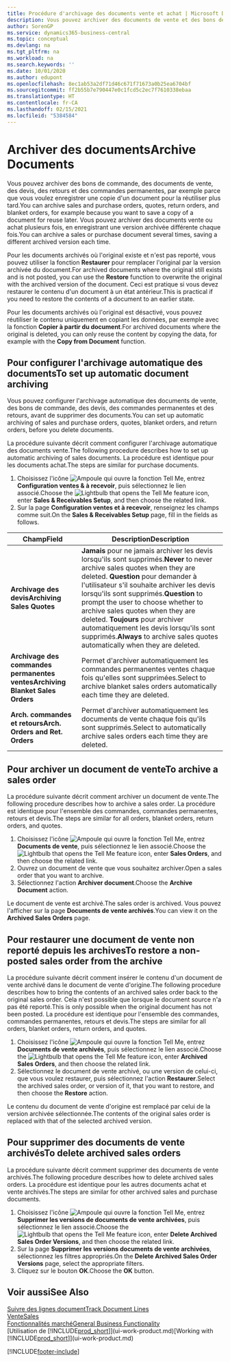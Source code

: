 ```yaml
---
title: Procédure d'archivage des documents vente et achat | Microsoft Docs
description: Vous pouvez archiver des documents de vente et des bons de commande, des devis, des retours et des commandes permanentes, et vous pouvez utiliser le document archivé pour recréer le document d'origine.
author: SorenGP
ms.service: dynamics365-business-central
ms.topic: conceptual
ms.devlang: na
ms.tgt_pltfrm: na
ms.workload: na
ms.search.keywords: ''
ms.date: 10/01/2020
ms.author: edupont
ms.openlocfilehash: 8ec1ab53a2df71d46c671f71673a0b25ea6704bf
ms.sourcegitcommit: ff2b55b7e790447e0c1fcd5c2ec7f7610338ebaa
ms.translationtype: HT
ms.contentlocale: fr-CA
ms.lasthandoff: 02/15/2021
ms.locfileid: "5384584"
---
```

# <a name="archive-documents"></a><span data-ttu-id="1144d-103">Archiver des documents</span><span class="sxs-lookup"><span data-stu-id="1144d-103">Archive Documents</span></span>
<span data-ttu-id="1144d-104">Vous pouvez archiver des bons de commande, des documents de vente, des devis, des retours et des commandes permanentes, par exemple parce que vous voulez enregistrer une copie d'un document pour la réutiliser plus tard.</span><span class="sxs-lookup"><span data-stu-id="1144d-104">You can archive sales and purchase orders, quotes, return orders, and blanket orders, for example because you want to save a copy of a document for reuse later.</span></span> <span data-ttu-id="1144d-105">Vous pouvez archiver des documents vente ou achat plusieurs fois, en enregistrant une version archivée différente chaque fois.</span><span class="sxs-lookup"><span data-stu-id="1144d-105">You can archive a sales or purchase document several times, saving a different archived version each time.</span></span>

<span data-ttu-id="1144d-106">Pour les documents archivés où l'original existe et n'est pas reporté, vous pouvez utiliser la fonction **Restaurer** pour remplacer l'original par la version archivée du document.</span><span class="sxs-lookup"><span data-stu-id="1144d-106">For archived documents where the original still exists and is not posted, you can use the **Restore** function to overwrite the original with the archived version of the document.</span></span> <span data-ttu-id="1144d-107">Ceci est pratique si vous devez restaurer le contenu d'un document à un état antérieur.</span><span class="sxs-lookup"><span data-stu-id="1144d-107">This is practical if you need to restore the contents of a document to an earlier state.</span></span>

<span data-ttu-id="1144d-108">Pour les documents archivés où l'original est désactivé, vous pouvez réutiliser le contenu uniquement en copiant les données, par exemple avec la fonction **Copier à partir du document**.</span><span class="sxs-lookup"><span data-stu-id="1144d-108">For archived documents where the original is deleted, you can only reuse the content by copying the data, for example with the **Copy from Document** function.</span></span>   

## <a name="to-set-up-automatic-document-archiving"></a><span data-ttu-id="1144d-109">Pour configurer l'archivage automatique des documents</span><span class="sxs-lookup"><span data-stu-id="1144d-109">To set up automatic document archiving</span></span>  
<span data-ttu-id="1144d-110">Vous pouvez configurer l'archivage automatique des documents de vente, des bons de commande, des devis, des commandes permanentes et des retours, avant de supprimer des documents.</span><span class="sxs-lookup"><span data-stu-id="1144d-110">You can set up automatic archiving of sales and purchase orders, quotes, blanket orders, and return orders, before you delete documents.</span></span>

<span data-ttu-id="1144d-111">La procédure suivante décrit comment configurer l'archivage automatique des documents vente.</span><span class="sxs-lookup"><span data-stu-id="1144d-111">The following procedure describes how to set up automatic archiving of sales documents.</span></span> <span data-ttu-id="1144d-112">La procédure est identique pour les documents achat.</span><span class="sxs-lookup"><span data-stu-id="1144d-112">The steps are similar for purchase documents.</span></span>
1.  <span data-ttu-id="1144d-113">Choisissez l'icône ![Ampoule qui ouvre la fonction Tell Me](media/ui-search/search_small.png "Dites-moi ce que vous voulez faire"), entrez **Configuration ventes & à recevoir**, puis sélectionnez le lien associé.</span><span class="sxs-lookup"><span data-stu-id="1144d-113">Choose the ![Lightbulb that opens the Tell Me feature](media/ui-search/search_small.png "Tell me what you want to do") icon, enter **Sales & Receivables Setup**, and then choose the related link.</span></span>
2. <span data-ttu-id="1144d-114">Sur la page **Configuration ventes et à recevoir**, renseignez les champs comme suit.</span><span class="sxs-lookup"><span data-stu-id="1144d-114">On the **Sales & Receivables Setup** page, fill in the fields as follows.</span></span>

|<span data-ttu-id="1144d-115">Champ</span><span class="sxs-lookup"><span data-stu-id="1144d-115">Field</span></span>|<span data-ttu-id="1144d-116">Description</span><span class="sxs-lookup"><span data-stu-id="1144d-116">Description</span></span>|
|-----|-----------|
|<span data-ttu-id="1144d-117">**Archivage des devis**</span><span class="sxs-lookup"><span data-stu-id="1144d-117">**Archiving Sales Quotes**</span></span>|<span data-ttu-id="1144d-118">**Jamais** pour ne jamais archiver les devis lorsqu'ils sont supprimés.</span><span class="sxs-lookup"><span data-stu-id="1144d-118">**Never** to never archive sales quotes when they are deleted.</span></span> <span data-ttu-id="1144d-119">**Question** pour demander à l'utilisateur s'il souhaite archiver les devis lorsqu'ils sont supprimés.</span><span class="sxs-lookup"><span data-stu-id="1144d-119">**Question** to prompt the user to choose whether to archive sales quotes when they are deleted.</span></span> <span data-ttu-id="1144d-120">**Toujours** pour archiver automatiquement les devis lorsqu'ils sont supprimés.</span><span class="sxs-lookup"><span data-stu-id="1144d-120">**Always** to archive sales quotes automatically when they are deleted.</span></span>|
|<span data-ttu-id="1144d-121">**Archivage des commandes permanentes ventes**</span><span class="sxs-lookup"><span data-stu-id="1144d-121">**Archiving Blanket Sales Orders**</span></span>|<span data-ttu-id="1144d-122">Permet d'archiver automatiquement les commandes permanentes ventes chaque fois qu'elles sont supprimées.</span><span class="sxs-lookup"><span data-stu-id="1144d-122">Select to archive blanket sales orders automatically each time they are deleted.</span></span>|
|<span data-ttu-id="1144d-123">**Arch. commandes et retours**</span><span class="sxs-lookup"><span data-stu-id="1144d-123">**Arch. Orders and Ret. Orders**</span></span>|<span data-ttu-id="1144d-124">Permet d'archiver automatiquement les documents de vente chaque fois qu'ils sont supprimés.</span><span class="sxs-lookup"><span data-stu-id="1144d-124">Select to automatically archive sales orders each time they are deleted.</span></span>|

## <a name="to-archive-a-sales-order"></a><span data-ttu-id="1144d-125">Pour archiver un document de vente</span><span class="sxs-lookup"><span data-stu-id="1144d-125">To archive a sales order</span></span>
<span data-ttu-id="1144d-126">La procédure suivante décrit comment archiver un document de vente.</span><span class="sxs-lookup"><span data-stu-id="1144d-126">The following procedure describes how to archive a sales order.</span></span> <span data-ttu-id="1144d-127">La procédure est identique pour l'ensemble des commandes, commandes permanentes, retours et devis.</span><span class="sxs-lookup"><span data-stu-id="1144d-127">The steps are similar for all orders, blanket orders, return orders, and quotes.</span></span>

1.  <span data-ttu-id="1144d-128">Choisissez l'icône ![Ampoule qui ouvre la fonction Tell Me](media/ui-search/search_small.png "Dites-moi ce que vous voulez faire"), entrez **Documents de vente**, puis sélectionnez le lien associé.</span><span class="sxs-lookup"><span data-stu-id="1144d-128">Choose the ![Lightbulb that opens the Tell Me feature](media/ui-search/search_small.png "Tell me what you want to do") icon, enter **Sales Orders**, and then choose the related link.</span></span>  
2.  <span data-ttu-id="1144d-129">Ouvrez un document de vente que vous souhaitez archiver.</span><span class="sxs-lookup"><span data-stu-id="1144d-129">Open a sales order that you want to archive.</span></span>  
3.  <span data-ttu-id="1144d-130">Sélectionnez l'action **Archiver document**.</span><span class="sxs-lookup"><span data-stu-id="1144d-130">Choose the **Archive Document** action.</span></span>

<span data-ttu-id="1144d-131">Le document de vente est archivé.</span><span class="sxs-lookup"><span data-stu-id="1144d-131">The sales order is archived.</span></span> <span data-ttu-id="1144d-132">Vous pouvez l'afficher sur la page **Documents de vente archivés**.</span><span class="sxs-lookup"><span data-stu-id="1144d-132">You can view it on the **Archived Sales Orders** page.</span></span>

## <a name="to-restore-a-non-posted-sales-order-from-the-archive"></a><span data-ttu-id="1144d-133">Pour restaurer une document de vente non reporté depuis les archives</span><span class="sxs-lookup"><span data-stu-id="1144d-133">To restore a non-posted sales order from the archive</span></span>
<span data-ttu-id="1144d-134">La procédure suivante décrit comment insérer le contenu d'un document de vente archivé dans le document de vente d'origine.</span><span class="sxs-lookup"><span data-stu-id="1144d-134">The following procedure describes how to bring the contents of an archived sales order back to the original sales order.</span></span> <span data-ttu-id="1144d-135">Cela n'est possible que lorsque le document source n'a pas été reporté.</span><span class="sxs-lookup"><span data-stu-id="1144d-135">This is only possible when the original document has not been posted.</span></span> <span data-ttu-id="1144d-136">La procédure est identique pour l'ensemble des commandes, commandes permanentes, retours et devis.</span><span class="sxs-lookup"><span data-stu-id="1144d-136">The steps are similar for all orders, blanket orders, return orders, and quotes.</span></span>

1. <span data-ttu-id="1144d-137">Choisissez l'icône ![Ampoule qui ouvre la fonction Tell Me](media/ui-search/search_small.png "Dites-moi ce que vous voulez faire"), entrez **Documents de vente archivés**, puis sélectionnez le lien associé.</span><span class="sxs-lookup"><span data-stu-id="1144d-137">Choose the ![Lightbulb that opens the Tell Me feature](media/ui-search/search_small.png "Tell me what you want to do") icon, enter **Archived Sales Orders**, and then choose the related link.</span></span>
2. <span data-ttu-id="1144d-138">Sélectionnez le document de vente archivé, ou une version de celui-ci, que vous voulez restaurer, puis sélectionnez l'action **Restaurer**.</span><span class="sxs-lookup"><span data-stu-id="1144d-138">Select the archived sales order, or version of it, that you want to restore, and then choose the **Restore** action.</span></span>  

<span data-ttu-id="1144d-139">Le contenu du document de vente d'origine est remplacé par celui de la version archivée sélectionnée.</span><span class="sxs-lookup"><span data-stu-id="1144d-139">The contents of the original sales order is replaced with that of the selected archived version.</span></span>

## <a name="to-delete-archived-sales-orders"></a><span data-ttu-id="1144d-140">Pour supprimer des documents de vente archivés</span><span class="sxs-lookup"><span data-stu-id="1144d-140">To delete archived sales orders</span></span>
<span data-ttu-id="1144d-141">La procédure suivante décrit comment supprimer des documents de vente archivés.</span><span class="sxs-lookup"><span data-stu-id="1144d-141">The following procedure describes how to delete archived sales orders.</span></span> <span data-ttu-id="1144d-142">La procédure est identique pour les autres documents achat et vente archivés.</span><span class="sxs-lookup"><span data-stu-id="1144d-142">The steps are similar for other archived sales and purchase documents.</span></span>

1.  <span data-ttu-id="1144d-143">Choisissez l'icône ![Ampoule qui ouvre la fonction Tell Me](media/ui-search/search_small.png "Dites-moi ce que vous voulez faire"), entrez **Supprimer les versions de documents de vente archivées**, puis sélectionnez le lien associé.</span><span class="sxs-lookup"><span data-stu-id="1144d-143">Choose the ![Lightbulb that opens the Tell Me feature](media/ui-search/search_small.png "Tell me what you want to do") icon, enter **Delete Archived Sales Order Versions**, and then choose the related link.</span></span>  
2.  <span data-ttu-id="1144d-144">Sur la page **Supprimer les versions documents de vente archivées**, sélectionnez les filtres appropriés.</span><span class="sxs-lookup"><span data-stu-id="1144d-144">On the **Delete Archived Sales Order Versions** page, select the appropriate filters.</span></span>  
3.  <span data-ttu-id="1144d-145">Cliquez sur le bouton **OK**.</span><span class="sxs-lookup"><span data-stu-id="1144d-145">Choose the **OK** button.</span></span>

## <a name="see-also"></a><span data-ttu-id="1144d-146">Voir aussi</span><span class="sxs-lookup"><span data-stu-id="1144d-146">See Also</span></span>
[<span data-ttu-id="1144d-147">Suivre des lignes document</span><span class="sxs-lookup"><span data-stu-id="1144d-147">Track Document Lines</span></span>](across-how-to-track-document-lines.md)  
[<span data-ttu-id="1144d-148">Vente</span><span class="sxs-lookup"><span data-stu-id="1144d-148">Sales</span></span>](sales-manage-sales.md)  
[<span data-ttu-id="1144d-149">Fonctionnalités marché</span><span class="sxs-lookup"><span data-stu-id="1144d-149">General Business Functionality</span></span>](ui-across-business-areas.md)  
<span data-ttu-id="1144d-150">[Utilisation de [!INCLUDE[prod_short](includes/prod_short.md)]](ui-work-product.md)</span><span class="sxs-lookup"><span data-stu-id="1144d-150">[Working with [!INCLUDE[prod_short](includes/prod_short.md)]](ui-work-product.md)</span></span>


[!INCLUDE[footer-include](includes/footer-banner.md)]